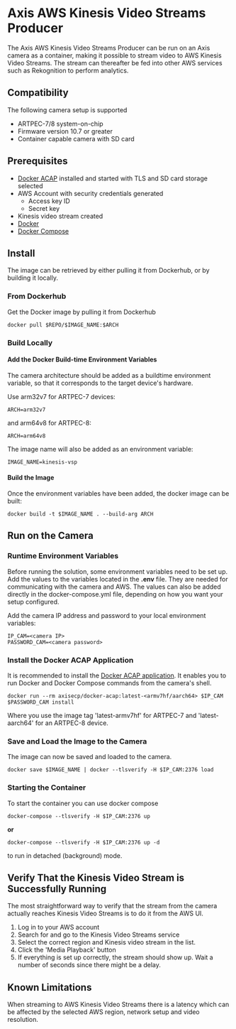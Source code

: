 # Axis AWS Kinesis Video Streams Producer

The Axis AWS Kinesis Video Streams Producer can be run on an Axis camera as a container, making it possible to stream video to AWS Kinesis Video Streams. The stream can thereafter be fed into other AWS services such as Rekognition to perform analytics.

## Compatibility

The following camera setup is supported

- ARTPEC-7/8 system-on-chip
- Firmware version 10.7 or greater
- Container capable camera with SD card

## Prerequisites

- [Docker ACAP](https://github.com/AxisCommunications/docker-acap) installed and started with TLS and SD card storage selected
- AWS Account with security credentials generated
  - Access key ID
  - Secret key
- Kinesis video stream created
- [Docker](https://docs.docker.com/get-docker/)
- [Docker Compose](https://docs.docker.com/compose/install/)

## Install

The image can be retrieved by either pulling it from Dockerhub, or by building it locally.

### From Dockerhub

Get the Docker image by pulling it from Dockerhub

```
docker pull $REPO/$IMAGE_NAME:$ARCH
```

### Build Locally

#### Add the Docker Build-time Environment Variables

The camera architecture should be added as a buildtime environment variable, so that it corresponds to the target device's hardware.

Use arm32v7 for ARTPEC-7 devices:

```
ARCH=arm32v7
```

and arm64v8 for ARTPEC-8:

```
ARCH=arm64v8
```

The image name will also be added as an environment variable:

```
IMAGE_NAME=kinesis-vsp
```

#### Build the Image

Once the environment variables have been added, the docker image can be built:

```
docker build -t $IMAGE_NAME . --build-arg ARCH
```

## Run on the Camera

### Runtime Environment Variables

Before running the solution, some environment variables need to be set up. Add the values to the variables located in the __.env__ file. They are needed for communicating with the camera and AWS. The values can also be added directly in the docker-compose.yml file, depending on how you want your setup configured.

Add the camera IP address and password to your local environment variables:

```
IP_CAM=<camera IP>
PASSWORD_CAM=<camera password>
```

### Install the Docker ACAP Application

It is recommended to install the [Docker ACAP application](https://github.com/AxisCommunications/docker-acap). It enables you to run Docker and Docker Compose commands from the camera's shell.

```
docker run --rm axisecp/docker-acap:latest-<armv7hf/aarch64> $IP_CAM $PASSWORD_CAM install
```

Where you use the image tag 'latest-armv7hf' for ARTPEC-7 and 'latest-aarch64' for an ARTPEC-8 device.

### Save and Load the Image to the Camera

The image can now be saved and loaded to the camera.

```
docker save $IMAGE_NAME | docker --tlsverify -H $IP_CAM:2376 load
```

### Starting the Container

To start the container you can use docker compose

```
docker-compose --tlsverify -H $IP_CAM:2376 up
```

__or__


```
docker-compose --tlsverify -H $IP_CAM:2376 up -d
```

to run in detached (background) mode.

## Verify That the Kinesis Video Stream is Successfully Running

The most straightforward way to verify that the stream from the camera actually reaches Kinesis Video Streams is to do it from the AWS UI.

1. Log in to your AWS account
2. Search for and go to the Kinesis Video Streams service
3. Select the correct region and Kinesis video stream in the list.
4. Click the 'Media Playback' button
5. If everything is set up correctly, the stream should show up. Wait a number of seconds since there might be a delay. 

## Known Limitations
When streaming to AWS Kinesis Video Streams there is a latency which can be affected by the selected AWS region, network setup and video resolution.
